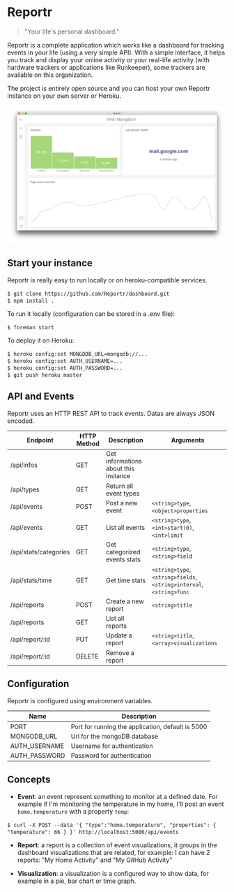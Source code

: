 Reportr
=========

> "Your life's personal dashboard."

Reportr is a complete application which works like a dashboard for tracking events in your life (using a very simple API). With a simple interface, it helps you track and display your online activity or your real-life activity (with hardware trackers or applications like Runkeeper), some trackers are available on this organization.

The project is entirely open source and you can host your own Reportr instance on your own server or Heroku.

[![Screen Preview](./preview.png)](./preview.png)

## Start your instance

Reportr is really easy to run locally or on heroku-compatible services.

```
$ git clone https://github.com/Reportr/dashboard.git
$ npm install .
```

To run it locally (configuration can be stored in a .env file):

```
$ foreman start
```

To deploy it on Heroku:

```
$ heroku config:set MONGODB_URL=mongodb://...
$ heroku config:set AUTH_USERNAME=...
$ heroku config:set AUTH_PASSWORD=...
$ git push heroku master
```

## API and Events

Reportr uses an HTTP REST API to track events. Datas are always JSON encoded.

| Endpoint | HTTP Method | Description | Arguments |
| -------- | ----------- | ----------- | --------- |
| /api/infos | GET | Get informations about this instance |  |
| /api/types | GET | Return all event types |  |
| /api/events | POST | Post a new event | `<string>type`, `<object>properties` |
| /api/events | GET | List all events | `<string>type`, `<int>start(0)`, `<int>limit` |
| /api/stats/categories | GET | Get categorized events stats | `<string>type`,`<string>field` |
| /api/stats/time | GET | Get time stats | `<string>type`,`<string>fields`, `<string>interval`, `<string>func` |
| /api/reports | POST | Create a new report | `<string>title` |
| /api/reports | GET | List all reports |  |
| /api/report/:id | PUT | Update a report | `<string>title`, `<array>visualizations` |
| /api/report/:id | DELETE | Remove a report |  |

## Configuration

Reportr is configured using environment variables.

| Name | Description |
| ---- | ----------- |
| PORT | Port for running the application, default is 5000 |
| MONGODB_URL | Url for the mongoDB database |
| AUTH_USERNAME | Username for authentication |
| AUTH_PASSWORD | Password for authentication |

## Concepts

* **Event**: an event represent something to monitor at a defined date. For example if I'm monitoring the temperature in my home, I'll post an event `home.temperature` with a property `temp`:

```
$ curl -X POST --data '{ "type":"home.temperature", "properties": { "temperature": 66 } }' http://localhost:5000/api/events
```

* **Report**: a report is a collection of event visualizations, it groups in the dashboard visualizations that are related, for example: I can have 2 reports: "My Home Activity" and "My GitHub Activity"

* **Visualization**: a visualization is a configured way to show data, for example in a pie, bar chart or time graph.
